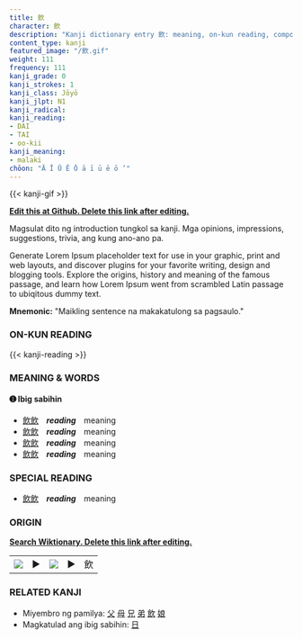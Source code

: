 ```yaml
---
title: 飲
character: 飲
description: "Kanji dictionary entry 飲: meaning, on-kun reading, compounds, origin, related kanji"
content_type: kanji
featured_image: "/飲.gif"
weight: 111
frequency: 111
kanji_grade: 0
kanji_strokes: 1
kanji_class: Jōyō
kanji_jlpt: N1
kanji_radical: 
kanji_reading: 
- DAI
- TAI
- oo-kii
kanji_meaning:
- malaki
chōon: "Ā Ī Ū Ē Ō ā ī ū ē ō ’"
---
```

[//]: # (Don't edit the line below. Kanji animated GIF code is automatically generated.)
{{< kanji-gif >}}

[//]: # (Edit below this line.)

**[Edit this at Github. Delete this link after editing.](https://github.com/tim0g/tim/tree/main/content/kanji/飲/index.md)**

Magsulat dito ng introduction tungkol sa kanji. Mga opinions, impressions, suggestions, trivia, ang kung ano-ano pa.

Generate Lorem Ipsum placeholder text for use in your graphic, print and web layouts, and discover plugins for your favorite writing, design and blogging tools. Explore the origins, history and meaning of the famous passage, and learn how Lorem Ipsum went from scrambled Latin passage to ubiqitous dummy text.
 
**Mnemonic:** "Maikling sentence na makakatulong sa pagsaulo."

### ON-KUN READING

[//]: # (Don't edit the line below. ON-KUN READING code is automatically generated.)
{{< kanji-reading >}}

### MEANING & WORDS

#### ➊ **Ibig sabihin**
  - [飲](../飲)[飲](../飲)　***reading***　meaning
  - [飲](../飲)[飲](../飲)　***reading***　meaning
  - [飲](../飲)[飲](../飲)　***reading***　meaning
  - [飲](../飲)[飲](../飲)　***reading***　meaning

### SPECIAL READING
  - [飲](../飲)[飲](../飲)　***reading***　meaning

### ORIGIN

**[Search Wiktionary. Delete this link after editing.](https://wiktionary.org/wiki/飲)**
<table class="kanji-table"><tr><td>
<img src="60px-飲-bronze.svg.png">
</td><td>▶</td><td>
<img src="60px-飲-oracle.svg.png">
</td><td>▶</td>
<td class="kanji-origin">飲</td>
</tr></table>

### RELATED KANJI
- Miyembro ng pamilya: [父](../父) [母](../母) [兄](../兄) [弟](../弟) [飲](../飲) [娘](../娘)
- Magkatulad ang ibig sabihin: [日](../日)
